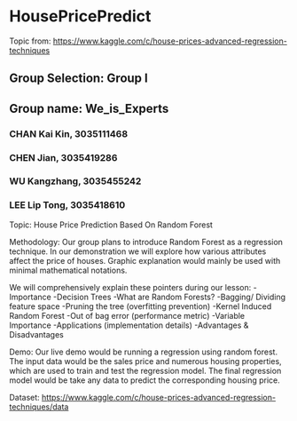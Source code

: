 # HousePricePredict
Topic from: https://www.kaggle.com/c/house-prices-advanced-regression-techniques
## Group Selection: Group I
## Group name: We_is_Experts
### CHAN Kai Kin, 3035111468
### CHEN Jian, 3035419286
### WU Kangzhang, 3035455242
### LEE Lip Tong, 3035418610

Topic: House Price Prediction Based On Random Forest

Methodology:
Our group plans to introduce Random Forest as a regression technique. In our demonstration we will explore how various attributes affect the price of houses. Graphic explanation would mainly be used with minimal mathematical notations.

We will comprehensively explain these pointers during our lesson:
-Importance 
-Decision Trees
-What are Random Forests?
-Bagging/ Dividing feature space
-Pruning the tree (overfitting prevention)
-Kernel Induced Random Forest
-Out of bag error (performance metric)
-Variable Importance
-Applications (implementation details)
-Advantages & Disadvantages

Demo:
Our live demo would be running a regression using random forest. The input data would be the sales price and numerous housing properties, which are used to train and test the regression model. The final regression model would be take any data to predict the corresponding housing price.

Dataset: https://www.kaggle.com/c/house-prices-advanced-regression-techniques/data

